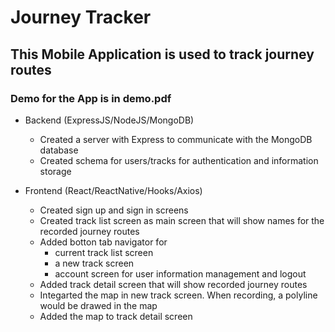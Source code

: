 # Journey Tracker

## This Mobile Application is used to track journey routes
### Demo for the App is in demo.pdf

- Backend (ExpressJS/NodeJS/MongoDB)
	- Created a server with Express to communicate with the MongoDB database
	- Created schema for users/tracks for authentication and information storage

- Frontend (React/ReactNative/Hooks/Axios)
	- Created sign up and sign in screens
	- Created track list screen as main screen that will show names for the recorded journey routes
	- Added botton tab navigator for
		- current track list screen
		- a new track screen
		- account screen for user information management and logout
	- Added track detail screen that will show recorded journey routes
	- Integarted the map in new track screen. When recording, a polyline would be drawed in the map
	- Added the map to track detail screen



